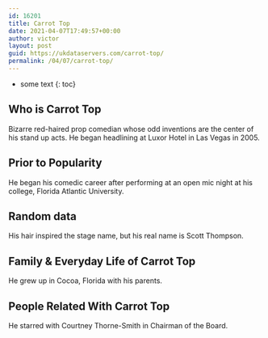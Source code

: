```yaml
---
id: 16201
title: Carrot Top
date: 2021-04-07T17:49:57+00:00
author: victor
layout: post
guid: https://ukdataservers.com/carrot-top/
permalink: /04/07/carrot-top/
---
```


* some text
{: toc}


## Who is Carrot Top



Bizarre red-haired prop comedian whose odd inventions are the center of his stand up acts. He began headlining at Luxor Hotel in Las Vegas in 2005.

                
                
                
## Prior to Popularity



He began his comedic career after performing at an open mic night at his college, Florida Atlantic University.

                
                
                
## Random data



His hair inspired the stage name, but his real name is Scott Thompson.

                
                
                
## Family & Everyday Life of Carrot Top



He grew up in Cocoa, Florida with his parents.

                
                
                
## People Related With Carrot Top



He starred with Courtney Thorne-Smith in Chairman of the Board.

                
              
            
          
          
          